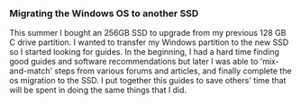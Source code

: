 ### Migrating the Windows OS to another SSD

This summer I bought an 256GB SSD to upgrade from my previous 128 GB C drive partition. I wanted to transfer my Windows partition to the new SSD so I started looking for guides. In the beginning, I had a hard time finding good guides and software recommendations but later I was able to 'mix-and-match' steps from various forums and articles, and finally complete the os migration to the SSD.
I put together this guides to save others' time that will be spent in doing the same things that I did.


